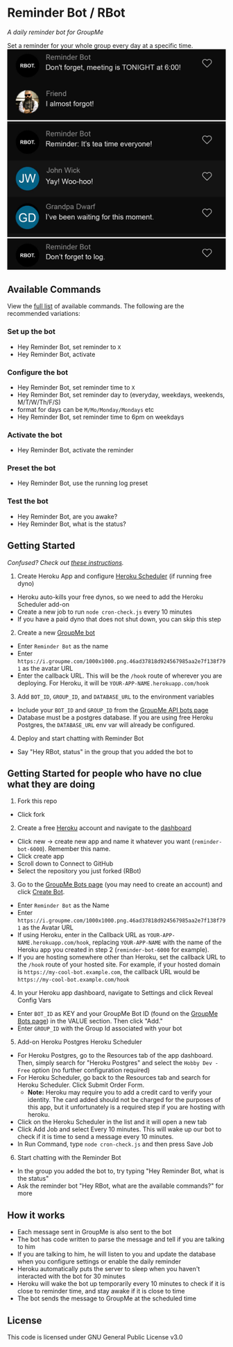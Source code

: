 # Reminder Bot / RBot
_A daily reminder bot for GroupMe_

Set a reminder for your whole group every day at a specific time.
![Reminder bot helpfully reminds the group: Don't forget, meeting is TONIGHT at 6:00!](/screenshots/rbot-demo-1.png)
![Reminder bot playfully reminds the group: It's tea time!](/screenshots/rbot-demo-2.png)
![Reminder bot respectfully reminds the group: Don't forget to log.](/screenshots/rbot-demo-3.png)

## Available Commands
View the [full list](./full_commands.md) of available commands. The following are the recommended variations:
### Set up the bot
- Hey Reminder Bot, set reminder to `X`
- Hey Reminder Bot, activate
### Configure the bot
- Hey Reminder Bot, set reminder time to `X`
 - Hey Reminder Bot, set reminder day to (everyday, weekdays, weekends, M/T/W/Th/F/S)
  - format for days can be `M/Mo/Monday/Mondays` etc
- Hey Reminder Bot, set reminder time to 6pm on weekdays
### Activate the bot
- Hey Reminder Bot, activate the reminder
### Preset the bot
- Hey Reminder Bot, use the running log preset
### Test the bot
- Hey Reminder Bot, are you awake?
- Hey Reminder Bot, what is the status?

## Getting Started
_Confused? Check out [these instructions](#getting-started-for-people-who-have-no-clue-what-they-are-doing)._
1. Create Heroku App and configure [Heroku Scheduler](https://devcenter.heroku.com/articles/scheduler) (if running free dyno)
 * Heroku auto-kills your free dynos, so we need to add the Heroku Scheduler add-on
 * Create a new job to run `node cron-check.js` every 10 minutes
 * If you have a paid dyno that does not shut down, you can skip this step
2. Create a new [GroupMe bot](https://dev.groupme.com/bots)
 * Enter `Reminder Bot` as the name
 * Enter `https://i.groupme.com/1000x1000.png.46ad37818d924567985aa2e7f138f791` as the avatar URL
 * Enter the callback URL. This will be the `/hook` route of wherever you are deploying.
   For Heroku, it will be `YOUR-APP-NAME.herokuapp.com/hook`
3. Add `BOT_ID`, `GROUP_ID`, and `DATABASE_URL` to the environment variables
 * Include your `BOT_ID` and `GROUP_ID` from the [GroupMe API bots page](https://dev.groupme.com/bots)
 * Database must be a postgres database. If you are using free Heroku Postgres, the `DATABASE_URL` env var will already be configured.
4. Deploy and start chatting with Reminder Bot
 * Say "Hey RBot, status" in the group that you added the bot to

## Getting Started for people who have no clue what they are doing
1. Fork this repo
 * Click fork
2. Create a free [Heroku](https://heroku.com) account and navigate to the [dashboard](https://dashboard.heroku.com/apps)
 * Click new -> create new app and name it whatever you want (`reminder-bot-6000`). Remember this name.
 * Click create app
 * Scroll down to Connect to GitHub
 * Select the repository you just forked (RBot)
3. Go to the [GroupMe Bots page](https://dev.groupme.com/bots) (you may need to create an account) and click [Create Bot](https://dev.groupme.com/bots/new).
 * Enter `Reminder Bot` as the Name
 * Enter `https://i.groupme.com/1000x1000.png.46ad37818d924567985aa2e7f138f791` as the Avatar URL
 * If using Heroku, enter in the Callback URL as `YOUR-APP-NAME.herokuapp.com/hook`, replacing `YOUR-APP-NAME` with the name of the Heroku app you created in step 2 (`reminder-bot-6000` for example).
  * If you are hosting somewhere other than Heroku, set the callback URL to the `/hook` route of your hosted site.
    For example, if your hosted domain is `https://my-cool-bot.example.com`, the callback URL would be `https://my-cool-bot.example.com/hook`
4. In your Heroku app dashboard, navigate to Settings and click Reveal Config Vars
 * Enter `BOT_ID` as KEY and your GroupMe Bot ID (found on the [GroupMe Bots page](https://dev.groupme.com/bots)) in the VALUE section. Then click "Add."
 * Enter `GROUP_ID` with the Group Id associated with your bot
5. Add-on Heroku Postgres Heroku Scheduler
 * For Heroku Postgres, go to the Resources tab of the app dashboard. Then, simply search for "Heroku Postgres" and select the `Hobby Dev - Free` option (no further configuration required)
 * For Heroku Scheduler, go back to the Resources tab and search for Heroku Scheduler. Click Submit Order Form.
    * __Note:__ Heroku may require you to add a credit card to verify your identity. The card added should not be charged for the purposes of this app, but it unfortunately is a required step if you are hosting with heroku.
 * Click on the Heroku Scheduler in the list and it will open a new tab
 * Click Add Job and select Every 10 minutes. This will wake up our bot to check if it is time to send a message every 10 minutes.
 * In Run Command, type `node cron-check.js` and then press Save Job
6. Start chatting with the Reminder Bot
 * In the group you added the bot to, try typing "Hey Reminder Bot, what is the status"
 * Ask the reminder bot "Hey RBot, what are the available commands?" for more

## How it works
- Each message sent in GroupMe is also sent to the bot
- The bot has code written to parse the message and tell if you are talking to him
- If you are talking to him, he will listen to you and update the database when you configure settings or enable the daily reminder
 - Heroku automatically puts the server to sleep when you haven't interacted with the bot for 30 minutes
- Heroku will wake the bot up temporarily every 10 minutes to check if it is close to reminder time, and stay awake if it is close to time
 - The bot sends the message to GroupMe at the scheduled time

## License
This code is licensed under GNU General Public License v3.0